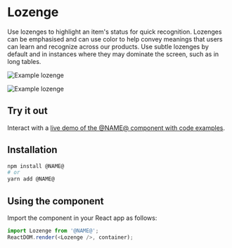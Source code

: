 # Lozenge

Use lozenges to highlight an item's status for quick recognition. Lozenges can be emphasised and can use color to help convey meanings that users can learn and recognize across our products. Use subtle lozenges by default and in instances where they may dominate the screen, such as in long tables.

![Example lozenge](https://bytebucket.org/atlassian/atlaskit/raw/@BITBUCKET_COMMIT@/packages/lozenge/docs/bold_lozenge.png)

![Example lozenge](https://bytebucket.org/atlassian/atlaskit/raw/@BITBUCKET_COMMIT@/packages/lozenge/docs/standard_lozenge.png)


## Try it out

Interact with a [live demo of the @NAME@ component with code examples](https://aui-cdn.atlassian.com/atlaskit/stories/@NAME@/@VERSION@/).

## Installation

```sh
npm install @NAME@
# or
yarn add @NAME@
```

## Using the component

Import the component in your React app as follows:

```js
import Lozenge from '@NAME@';
ReactDOM.render(<Lozenge />, container);
```
